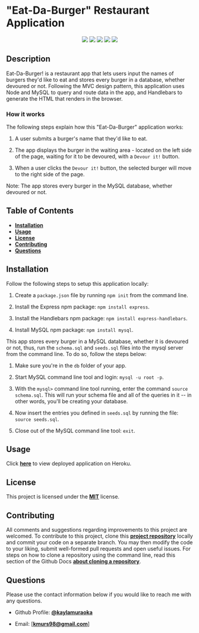 # "Eat-Da-Burger" Restaurant Application

<p align="center">
  <img src="https://img.shields.io/badge/LICENSE-mit-green"/>

  <img src="https://img.shields.io/badge/node.js%20-%2343853D.svg?&style=for-the-badge&logo=node.js&logoColor=white"/>

  <img src="https://img.shields.io/badge/express.js%20-%23404d59.svg?&style=for-the-badge"/>

  <img src="https://img.shields.io/badge/bootstrap%20-%23563D7C.svg?&style=for-the-badge&logo=bootstrap&logoColor=white"/>

  <img src="https://img.shields.io/badge/mysql-%2300f.svg?&style=for-the-badge&logo=mysql&logoColor=white"/>
</p>

## Description

Eat-Da-Burger! is a restaurant app that lets users input the names of burgers they'd like to eat and stores every burger in a database, whether devoured or not. Following the MVC design pattern, this application uses Node and MySQL to query and route data in the app, and Handlebars to generate the HTML that renders in the browser.

### How it works

The following steps explain how this "Eat-Da-Burger" application works:

1. A user submits a burger's name that they'd like to eat.

2. The app displays the burger in the waiting area - located on the left side of the page, waiting for it to be devoured, with a `Devour it!` button.

3. When a user clicks the `Devour it!` button, the selected burger will move to the right side of the page.

Note: The app stores every burger in the MySQL database, whether devoured or not.

## Table of Contents

- [**Installation**](#installation)
- [**Usage**](#usage)
- [**License**](#license)
- [**Contributing**](#contributing)
- [**Questions**](#questions)

## Installation

Follow the following steps to setup this application locally:

1. Create a `package.json` file by running `npm init` from the command line.

2. Install the Express npm package: `npm install express`.

3. Install the Handlebars npm package: `npm install express-handlebars`.

4. Install MySQL npm package: `npm install mysql`.

This app stores every burger in a MySQL database, whether it is devoured or not, thus, run the `schema.sql` and `seeds.sql` files into the mysql server from the command line. To do so, follow the steps below:

1. Make sure you're in the `db` folder of your app.

2. Start MySQL command line tool and login: `mysql -u root -p`.

3. With the `mysql>` command line tool running, enter the command `source schema.sql`. This will run your schema file and all of the queries in it -- in other words, you'll be creating your database.

4. Now insert the entries you defined in `seeds.sql` by running the file: `source seeds.sql`.

5. Close out of the MySQL command line tool: `exit`.

## Usage

Click [**here**]() to view deployed application on Heroku.

## License

This project is licensed under the [**MIT**](https://opensource.org/licenses/MIT) license.

## Contributing

All comments and suggestions regarding improvements to this project are welcomed. To contribute to this project, clone this [**project repository**](https://github.com/kaylamuraoka/burger) locally and commit your code on a separate branch. You may then modify the code to your liking, submit well-formed pull requests and open useful issues. For steps on how to clone a repository using the command line, read this section of the Github Docs [**about cloning a repository**](https://docs.github.com/en/free-pro-team@latest/github/creating-cloning-and-archiving-repositories/cloning-a-repository#about-cloning-a-repository).

## Questions

Please use the contact information below if you would like to reach me with any questions.

- Github Profile: [**@kaylamuraoka**](https://github.com/kaylamuraoka)

- Email: [**kmurs98@gmail.com**]
